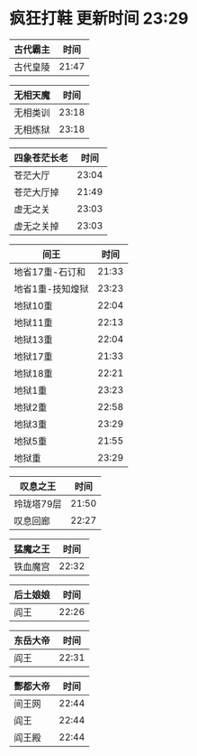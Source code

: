 # 疯狂打鞋 更新时间 23:29

| 古代霸主   | 时间    |
|--------|-------|
| 古代皇陵 | 21:47 |

| 无相天魔   | 时间    |
|--------|-------|
| 无相类训 | 23:18 |
| 无相炼狱 | 23:18 |

| 四象苍茫长老   | 时间    |
|--------|-------|
| 苍茫大厅 | 23:04 |
| 苍茫大厅掉 | 21:49 |
| 虚无之关 | 23:03 |
| 虚无之关掉 | 23:03 |

| 间王   | 时间    |
|--------|-------|
| 地省17重-石订和 | 21:33 |
| 地省1重-技知煌狱 | 23:23 |
| 地狱10重 | 22:04 |
| 地狱11重 | 22:13 |
| 地狱13重 | 22:04 |
| 地狱17重 | 21:33 |
| 地狱18重 | 22:21 |
| 地狱1重 | 23:23 |
| 地狱2重 | 22:58 |
| 地狱3重 | 23:29 |
| 地狱5重 | 21:55 |
| 地狱重 | 23:29 |

| 叹息之王   | 时间    |
|--------|-------|
| 玲珑塔79层 | 21:50 |
| 叹息回廊 | 22:27 |

| 猛魔之王   | 时间    |
|--------|-------|
| 铁血魔宫 | 22:32 |

| 后土娘娘   | 时间    |
|--------|-------|
| 阎王 | 22:26 |

| 东岳大帝   | 时间    |
|--------|-------|
| 阎王 | 22:31 |

| 酆都大帝   | 时间    |
|--------|-------|
| 间王网 | 22:44 |
| 阎王 | 22:44 |
| 阎王殿 | 22:44 |